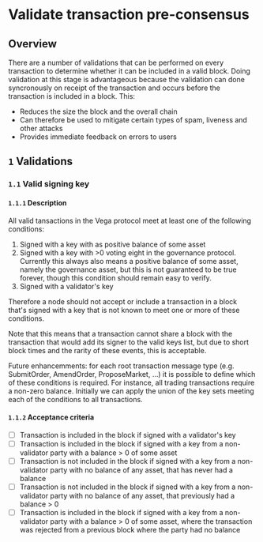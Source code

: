 # Validate transaction pre-consensus

## Overview

There are a number of validations that can be performed on every transaction to determine whether it can be included in a valid block. Doing validation at this stage is advantageous because the validation can done syncronously on receipt of the transaction and occurs before the transaction is included in a block. This:

* Reduces the size the block and the overall chain 
* Can therefore be used to mitigate certain types of spam, liveness and other attacks
* Provides immediate feedback on errors to users


## `1` Validations


### `1.1` Valid signing key

#### `1.1.1` Description

All valid tansactions in the Vega protocol meet at least one of the following conditions:

1. Signed with a key with as positive balance of some asset
1. Signed with a key with >0 voting eight in the governance protocol. Currently this always also means a positive balance of some asset, namely the governance asset, but this is not guaranteed to be true forever, though this condition should remain easy to verify.
1. Signed with a validator's key

Therefore a node should not accept or include a transaction in a block that's signed with a key that is not known to meet one or more of these conditions.

Note that this means that a transaction cannot share a block with the transaction that would add its signer to the valid keys list, but due to short block times and the rarity of these events, this is acceptable.

Future enhancemments: for each root transaction message type (e.g. SubmitOrder, AmendOrder, ProposeMarket, ...) it is possible to define which of these conditions is required. For instance, all trading transactions require a non-zero balance. Initially we can apply the union of the key sets meeting each of the conditions to all transactions.

#### `1.1.2` Acceptance criteria 

- [ ] Transaction is included in the block if signed with a validator's key
- [ ] Transaction is included in the block if signed with a key from a non-validator party with a balance > 0 of some asset
- [ ] Transaction is not included in the block if signed with a key from a non-validator party with no balance of any asset, that has never had a balance
- [ ] Transaction is not included in the block if signed with a key from a non-validator party with no balance of any asset, that previously had a balance > 0
- [ ] Transaction is included in the block if signed with a key from a non-validator party with a balance > 0 of some asset, where the transaction was rejected from a previous block where the party had no balance